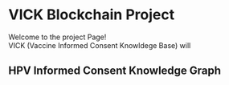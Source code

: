 <h1>VICK Blockchain Project</h1>
  <p>Welcome to the project Page! <br />
  VICK (Vaccine Informed Consent Knowldege Base) will 
  </p>
<h2>HPV Informed Consent Knowledge Graph</h2>
